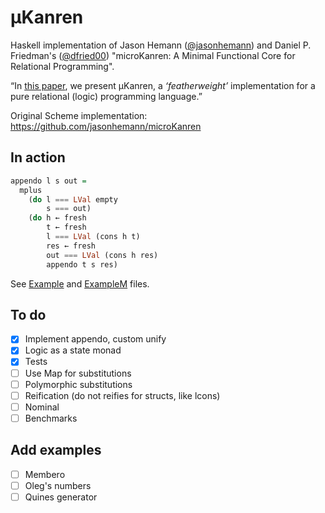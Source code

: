 μKanren
=======
Haskell implementation of Jason Hemann ([@jasonhemann](https://github.com/jasonhemann)) and  Daniel P. Friedman's ([@dfried00](https://github.com/dfried00)) "microKanren: A Minimal Functional Core for Relational Programming".

“In [this paper](http://webyrd.net/scheme-2013/papers/HemannMuKanren2013.pdf), we present μKanren, a _‘featherweight’_ implementation for a pure relational (logic) programming language.”

Original Scheme implementation: https://github.com/jasonhemann/microKanren

In action
---------
```haskell
appendo l s out =
  mplus
    (do l === LVal empty
        s === out)
    (do h ← fresh
        t ← fresh
        l === LVal (cons h t)
        res ← fresh
        out === LVal (cons h res)
        appendo t s res)
```
See [Example](https://github.com/Oregu/featherweight/blob/master/Example.hs) and [ExampleM](https://github.com/Oregu/featherweight/blob/master/ExampleM.hs) files.

To do
-----
- [x] Implement appendo, custom unify
- [x] Logic as a state monad
- [x] Tests
- [ ] Use Map for substitutions
- [ ] Polymorphic substitutions
- [ ] Reification (do not reifies for structs, like lcons)
- [ ] Nominal
- [ ] Benchmarks

Add examples
------------
- [ ] Membero
- [ ] Oleg's numbers
- [ ] Quines generator
